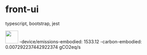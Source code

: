 # front-ui
typescript, bootstrap, jest


<image width="40" height="40" src="https://if.greensoftware.foundation/img/logo.svg">
          -device/emissions-embodied: 1533.12
          -carbon-embodied: 0.007292237442922374 gCO2eq/s
